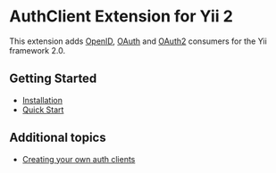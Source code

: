 AuthClient Extension for Yii 2
==============================

This extension adds [OpenID](http://openid.net/), [OAuth](http://oauth.net/) and [OAuth2](http://oauth.net/2/) consumers
for the Yii framework 2.0.


Getting Started
---------------

* [Installation](installation.md)
* [Quick Start](quick-start.md)

Additional topics
-----------------

* [Creating your own auth clients](creating-your-own-auth-clients.md)